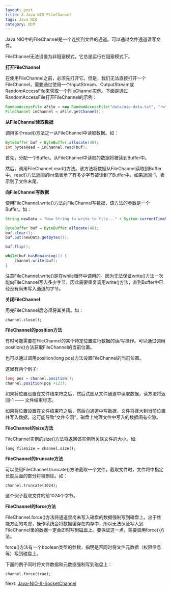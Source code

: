 ```yaml
---
layout: post
title: 8.Java NIO FileChannel
tags: Java NIO
category: 技术
---
```


Java NIO中的FileChannel是一个连接到文件的通道。可以通过文件通道读写文件。

FileChannel无法设置为非阻塞模式，它总是运行在阻塞模式下。

**打开FileChannel**

在使用FileChannel之前，必须先打开它。但是，我们无法直接打开一个FileChannel，需要通过使用一个InputStream、OutputStream或RandomAccessFile来获取一个FileChannel实例。下面是通过RandomAccessFile打开FileChannel的示例：

```java
RandomAccessFile aFile = new RandomAccessFile("data/nio-data.txt", "rw");
FileChannel inChannel = aFile.getChannel();
```

**从FileChannel读取数据**

调用多个read()方法之一从FileChannel中读取数据。如：

```java
ByteBuffer buf = ByteBuffer.allocate(48);
int bytesRead = inChannel.read(buf);
```

首先，分配一个Buffer。从FileChannel中读取的数据将被读到Buffer中。

然后，调用FileChannel.read()方法。该方法将数据从FileChannel读取到Buffer中。read()方法返回的int值表示了有多少字节被读到了Buffer中。如果返回-1，表示到了文件末尾。

**向FileChannel写数据**

使用FileChannel.write()方法向FileChannel写数据，该方法的参数是一个Buffer。如：

```java
String newData = "New String to write to file..." + System.currentTimeMillis();

ByteBuffer buf = ByteBuffer.allocate(48);
buf.clear();
buf.put(newData.getBytes());

buf.flip();

while(buf.hasRemaining()) {
	channel.write(buf);
}
```

注意FileChannel.write()是在while循环中调用的。因为无法保证write()方法一次能向FileChannel写入多少字节，因此需要重复调用write()方法，直到Buffer中已经没有尚未写入通道的字节。

**关闭FileChannel**

用完FileChannel后必须将其关闭。如：

```channel.close();```

**FileChannel的position方法**

有时可能需要在FileChannel的某个特定位置进行数据的读/写操作。可以通过调用position()方法获取FileChannel的当前位置。

也可以通过调用position(long pos)方法设置FileChannel的当前位置。

这里有两个例子:

```java
long pos = channel.position();
channel.position(pos +123);
```

如果将位置设置在文件结束符之后，然后试图从文件通道中读取数据，读方法将返回-1 —— 文件结束标志。

如果将位置设置在文件结束符之后，然后向通道中写数据，文件将撑大到当前位置并写入数据。这可能导致“文件空洞”，磁盘上物理文件中写入的数据间有空隙。

**FileChannel的size方法**

FileChannel实例的size()方法将返回该实例所关联文件的大小。如:

```long fileSize = channel.size();```

**FileChannel的truncate方法**

可以使用FileChannel.truncate()方法截取一个文件。截取文件时，文件将中指定长度后面的部分将被删除。如：

```channel.truncate(1024);```

这个例子截取文件的前1024个字节。

**FileChannel的force方法**

FileChannel.force()方法将通道里尚未写入磁盘的数据强制写到磁盘上。出于性能方面的考虑，操作系统会将数据缓存在内存中，所以无法保证写入到FileChannel里的数据一定会即时写到磁盘上。要保证这一点，需要调用force()方法。

force()方法有一个boolean类型的参数，指明是否同时将文件元数据（权限信息等）写到磁盘上。

下面的例子同时将文件数据和元数据强制写到磁盘上：

```channel.force(true);```


Next: [Java-NIO-9-SocketChannel](http://tinymood.com/2016/06/09/java-nio-9-socketchannel.html)